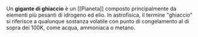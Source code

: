 Un **gigante di ghiaccio** è un [[Pianeta]] composto principalmente da elementi più pesanti di idrogeno ed elio. In astrofisica, il termine "ghiaccio" si riferisce a qualunque sostanza volatile con punto di congelamento al di sopra dei 100K, come acqua, ammoniaca o metano.